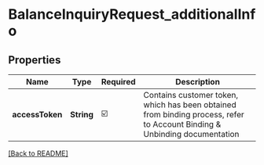 # BalanceInquiryRequest_additionalInfo
## Properties

| Name | Type | Required | Description |
| ------------- | ------------- | ------------- | ------------- |
| **accessToken** | **String** | ☑️ | Contains customer token, which has been obtained from binding process, refer to Account Binding & Unbinding documentation  |

[[Back to README]](../../../../README.md)

